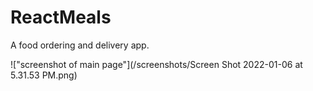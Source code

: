 # ReactMeals
A food ordering and delivery app.

!["screenshot of main page"](/screenshots/Screen Shot 2022-01-06 at 5.31.53 PM.png)

